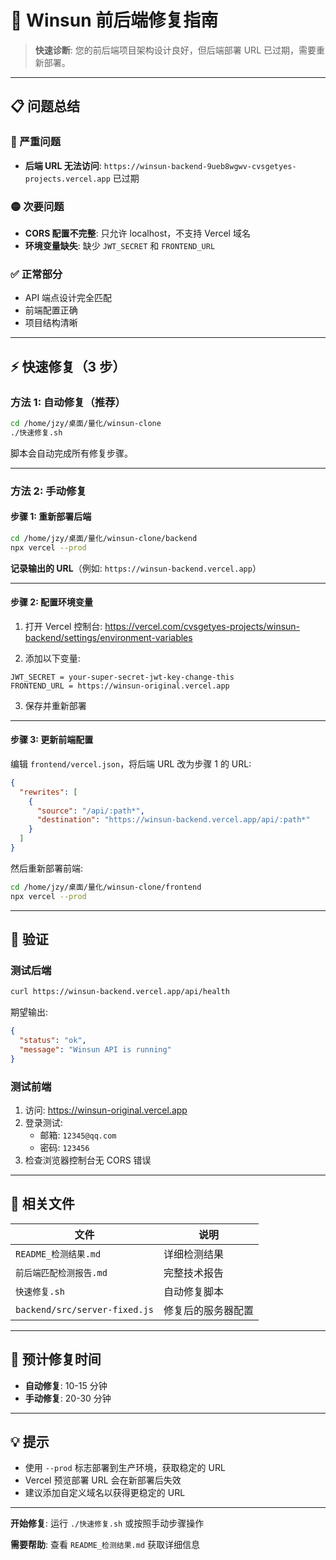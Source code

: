 # 🚀 Winsun 前后端修复指南

> **快速诊断**: 您的前后端项目架构设计良好，但后端部署 URL 已过期，需要重新部署。

---

## 📋 问题总结

### 🔴 严重问题
- **后端 URL 无法访问**: `https://winsun-backend-9ueb8wgwv-cvsgetyes-projects.vercel.app` 已过期

### 🟡 次要问题
- **CORS 配置不完整**: 只允许 localhost，不支持 Vercel 域名
- **环境变量缺失**: 缺少 `JWT_SECRET` 和 `FRONTEND_URL`

### ✅ 正常部分
- API 端点设计完全匹配
- 前端配置正确
- 项目结构清晰

---

## ⚡ 快速修复（3 步）

### 方法 1: 自动修复（推荐）

```bash
cd /home/jzy/桌面/量化/winsun-clone
./快速修复.sh
```

脚本会自动完成所有修复步骤。

---

### 方法 2: 手动修复

#### 步骤 1: 重新部署后端

```bash
cd /home/jzy/桌面/量化/winsun-clone/backend
npx vercel --prod
```

**记录输出的 URL**（例如: `https://winsun-backend.vercel.app`）

---

#### 步骤 2: 配置环境变量

1. 打开 Vercel 控制台: https://vercel.com/cvsgetyes-projects/winsun-backend/settings/environment-variables

2. 添加以下变量:

```
JWT_SECRET = your-super-secret-jwt-key-change-this
FRONTEND_URL = https://winsun-original.vercel.app
```

3. 保存并重新部署

---

#### 步骤 3: 更新前端配置

编辑 `frontend/vercel.json`，将后端 URL 改为步骤 1 的 URL:

```json
{
  "rewrites": [
    {
      "source": "/api/:path*",
      "destination": "https://winsun-backend.vercel.app/api/:path*"
    }
  ]
}
```

然后重新部署前端:

```bash
cd /home/jzy/桌面/量化/winsun-clone/frontend
npx vercel --prod
```

---

## 🧪 验证

### 测试后端

```bash
curl https://winsun-backend.vercel.app/api/health
```

期望输出:
```json
{
  "status": "ok",
  "message": "Winsun API is running"
}
```

### 测试前端

1. 访问: https://winsun-original.vercel.app
2. 登录测试:
   - 邮箱: `12345@qq.com`
   - 密码: `123456`
3. 检查浏览器控制台无 CORS 错误

---

## 📁 相关文件

| 文件 | 说明 |
|------|------|
| `README_检测结果.md` | 详细检测结果 |
| `前后端匹配检测报告.md` | 完整技术报告 |
| `快速修复.sh` | 自动修复脚本 |
| `backend/src/server-fixed.js` | 修复后的服务器配置 |

---

## 🎯 预计修复时间

- **自动修复**: 10-15 分钟
- **手动修复**: 20-30 分钟

---

## 💡 提示

- 使用 `--prod` 标志部署到生产环境，获取稳定的 URL
- Vercel 预览部署 URL 会在新部署后失效
- 建议添加自定义域名以获得更稳定的 URL

---

**开始修复**: 运行 `./快速修复.sh` 或按照手动步骤操作

**需要帮助**: 查看 `README_检测结果.md` 获取详细信息

